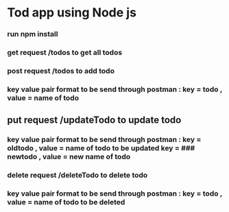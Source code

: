 # Tod app using Node js
### run npm install 

### get request /todos to get all todos

### post request /todos to add todo
### key value pair format to be send through postman : key = todo , value = name of todo

## put request /updateTodo to update todo
### key value pair format to be send through postman : key = oldtodo , value = name of todo to be updated   key =  ### newtodo , value = new name of todo


### delete request /deleteTodo to delete todo
### key value pair format to be send through postman : key = todo , value = name of todo to be deleted
